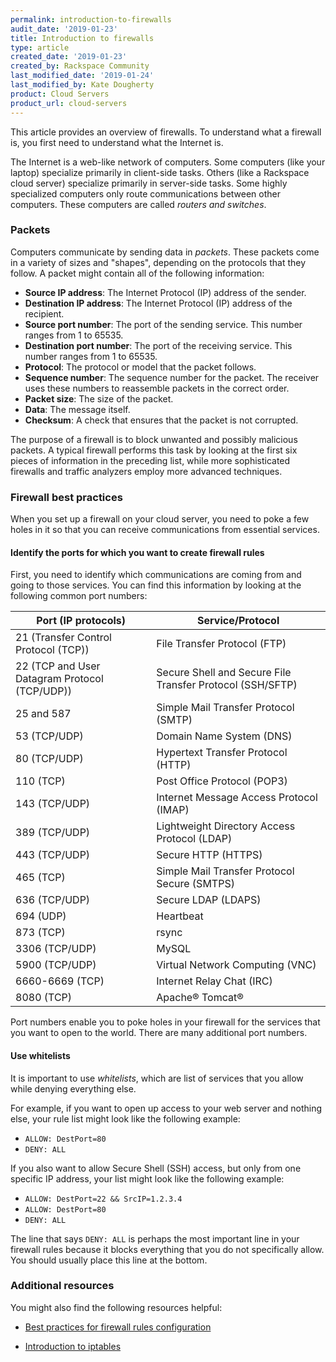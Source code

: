 ```yaml
---
permalink: introduction-to-firewalls
audit_date: '2019-01-23'
title: Introduction to firewalls
type: article
created_date: '2019-01-23'
created_by: Rackspace Community
last_modified_date: '2019-01-24'
last_modified_by: Kate Dougherty
product: Cloud Servers
product_url: cloud-servers
---
```


This article provides an overview of firewalls. To understand what a firewall
is, you first need to understand what the Internet is.

The Internet is a web-like network of computers. Some computers (like your
laptop) specialize primarily in client-side tasks. Others (like a Rackspace
cloud server) specialize primarily in server-side tasks. Some highly
specialized computers only route communications between other computers.
These computers are called _routers and switches_.

### Packets

Computers communicate by sending data in _packets_. These packets come in a
variety of sizes and "shapes", depending on the protocols that they follow.
A packet might contain all of the following information:

* **Source IP address**: The Internet Protocol (IP) address of the sender.
* **Destination IP address**: The Internet Protocol (IP) address of the
  recipient.
* **Source port number**: The port of the sending service. This number
  ranges from 1 to 65535.
* **Destination port number**: The port of the receiving service.
  This number ranges from 1 to 65535.
* **Protocol**: The protocol or model that the packet follows.
* **Sequence number**: The sequence number for the packet. The receiver uses
  these numbers to reassemble packets in the correct order.
* **Packet size**: The size of the packet.
* **Data**: The message itself.
* **Checksum**: A check that ensures that the packet is not corrupted.

The purpose of a firewall is to block unwanted and possibly malicious packets.
A typical firewall performs this task by looking at the first six pieces of
information in the preceding list, while more sophisticated firewalls and
traffic analyzers employ more advanced techniques.

### Firewall best practices

When you set up a firewall on your cloud server, you need to poke a few holes
in it so that you can receive communications from essential services.

#### Identify the ports for which you want to create firewall rules

First, you need to identify which communications are coming from and
going to those services. You can find this information by looking at the
following common port numbers:

| **Port (IP protocols)** | **Service/Protocol** |
|-----------------------------------------------|-----------------------------------------------------------|
| 21 (Transfer Control Protocol (TCP)) | File Transfer Protocol (FTP) |
| 22 (TCP and User Datagram Protocol (TCP/UDP)) | Secure Shell and Secure File Transfer Protocol (SSH/SFTP) |
| 25 and 587 | Simple Mail Transfer Protocol (SMTP) |
| 53 (TCP/UDP) | Domain Name System (DNS) |
| 80 (TCP/UDP) | Hypertext Transfer Protocol (HTTP) |
| 110 (TCP) | Post Office Protocol (POP3) |
| 143 (TCP/UDP) | Internet Message Access Protocol (IMAP) |
| 389 (TCP/UDP) | Lightweight Directory Access Protocol (LDAP) |
| 443 (TCP/UDP) | Secure HTTP (HTTPS) |
| 465 (TCP) | Simple Mail Transfer Protocol Secure (SMTPS) |
| 636 (TCP/UDP) |  Secure LDAP (LDAPS) |
| 694 (UDP) | Heartbeat |
| 873 (TCP) | rsync |
| 3306 (TCP/UDP) | MySQL |
| 5900 (TCP/UDP) | Virtual Network Computing (VNC) |
| 6660-6669 (TCP) | Internet Relay Chat (IRC) |
| 8080 (TCP) | Apache&reg; Tomcat&reg; |


Port numbers enable you to poke holes in your firewall for the services that
you want to open to the world. There are many additional port numbers.

#### Use whitelists

It is important to use _whitelists_, which are list of services that you allow
while denying everything else.

For example, if you want to open up access to your web server and nothing
else, your rule list might look like the following example:

* `ALLOW: DestPort=80`
* `DENY: ALL`

If you also want to allow Secure Shell (SSH) access, but only from one
specific IP address, your list might look like the following example:

* `ALLOW: DestPort=22 && SrcIP=1.2.3.4`
* `ALLOW: DestPort=80`
* `DENY: ALL`

The line that says `DENY: ALL` is perhaps the most important line in your
firewall rules because it blocks everything that you do not specifically
allow. You should usually place this line at the bottom.

### Additional resources

You might also find the following resources helpful:

- [Best practices for firewall rules configuration](https://docs-ospc.rackspace.com/support/how-to/cloud-servers/best-practices-for-firewall-rules-configuration/)

- [Introduction to iptables](https://docs-ospc.rackspace.com/support/how-to/cloud-servers/introduction-to-iptables/)

